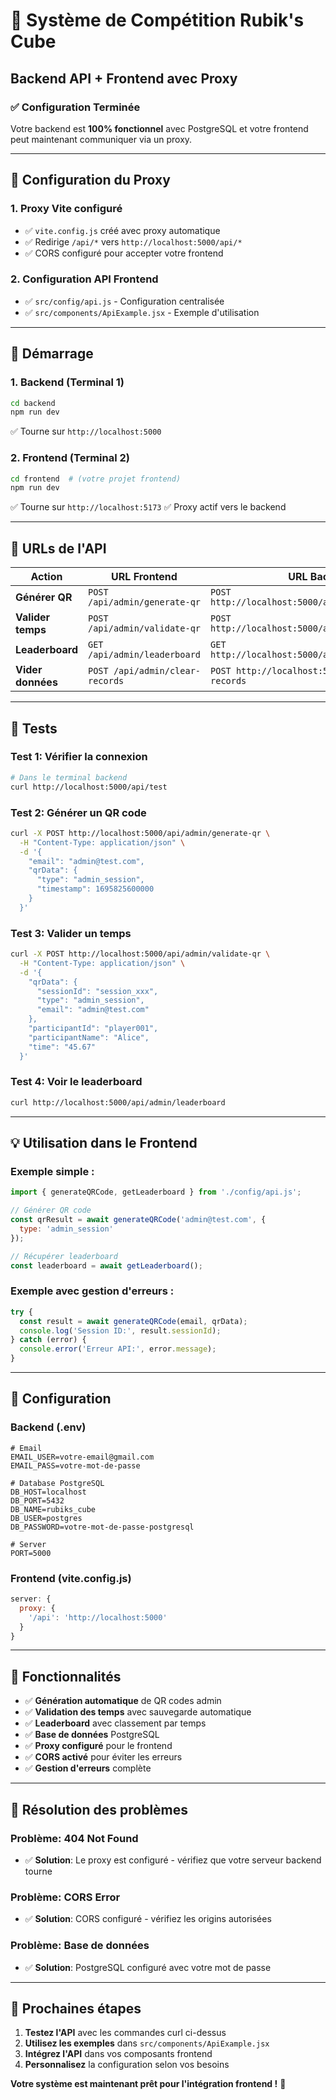 # 🚀 Système de Compétition Rubik's Cube

## Backend API + Frontend avec Proxy

### ✅ Configuration Terminée

Votre backend est **100% fonctionnel** avec PostgreSQL et votre frontend peut maintenant communiquer via un proxy.

---

## 🎯 **Configuration du Proxy**

### **1. Proxy Vite configuré**
- ✅ `vite.config.js` créé avec proxy automatique
- ✅ Redirige `/api/*` vers `http://localhost:5000/api/*`
- ✅ CORS configuré pour accepter votre frontend

### **2. Configuration API Frontend**
- ✅ `src/config/api.js` - Configuration centralisée
- ✅ `src/components/ApiExample.jsx` - Exemple d'utilisation

---

## 🚀 **Démarrage**

### **1. Backend (Terminal 1)**
```bash
cd backend
npm run dev
```
✅ Tourne sur `http://localhost:5000`

### **2. Frontend (Terminal 2)**
```bash
cd frontend  # (votre projet frontend)
npm run dev
```
✅ Tourne sur `http://localhost:5173`
✅ Proxy actif vers le backend

---

## 🔗 **URLs de l'API**

| Action | URL Frontend | URL Backend |
|--------|--------------|-------------|
| **Générer QR** | `POST /api/admin/generate-qr` | `POST http://localhost:5000/api/admin/generate-qr` |
| **Valider temps** | `POST /api/admin/validate-qr` | `POST http://localhost:5000/api/admin/validate-qr` |
| **Leaderboard** | `GET /api/admin/leaderboard` | `GET http://localhost:5000/api/admin/leaderboard` |
| **Vider données** | `POST /api/admin/clear-records` | `POST http://localhost:5000/api/admin/clear-records` |

---

## 🧪 **Tests**

### **Test 1: Vérifier la connexion**
```bash
# Dans le terminal backend
curl http://localhost:5000/api/test
```

### **Test 2: Générer un QR code**
```bash
curl -X POST http://localhost:5000/api/admin/generate-qr \
  -H "Content-Type: application/json" \
  -d '{
    "email": "admin@test.com",
    "qrData": {
      "type": "admin_session",
      "timestamp": 1695825600000
    }
  }'
```

### **Test 3: Valider un temps**
```bash
curl -X POST http://localhost:5000/api/admin/validate-qr \
  -H "Content-Type: application/json" \
  -d '{
    "qrData": {
      "sessionId": "session_xxx",
      "type": "admin_session",
      "email": "admin@test.com"
    },
    "participantId": "player001",
    "participantName": "Alice",
    "time": "45.67"
  }'
```

### **Test 4: Voir le leaderboard**
```bash
curl http://localhost:5000/api/admin/leaderboard
```

---

## 💡 **Utilisation dans le Frontend**

### **Exemple simple :**
```javascript
import { generateQRCode, getLeaderboard } from './config/api.js';

// Générer QR code
const qrResult = await generateQRCode('admin@test.com', {
  type: 'admin_session'
});

// Récupérer leaderboard
const leaderboard = await getLeaderboard();
```

### **Exemple avec gestion d'erreurs :**
```javascript
try {
  const result = await generateQRCode(email, qrData);
  console.log('Session ID:', result.sessionId);
} catch (error) {
  console.error('Erreur API:', error.message);
}
```

---

## 🔧 **Configuration**

### **Backend (.env)**
```env
# Email
EMAIL_USER=votre-email@gmail.com
EMAIL_PASS=votre-mot-de-passe

# Database PostgreSQL
DB_HOST=localhost
DB_PORT=5432
DB_NAME=rubiks_cube
DB_USER=postgres
DB_PASSWORD=votre-mot-de-passe-postgresql

# Server
PORT=5000
```

### **Frontend (vite.config.js)**
```javascript
server: {
  proxy: {
    '/api': 'http://localhost:5000'
  }
}
```

---

## 🎉 **Fonctionnalités**

- ✅ **Génération automatique** de QR codes admin
- ✅ **Validation des temps** avec sauvegarde automatique
- ✅ **Leaderboard** avec classement par temps
- ✅ **Base de données** PostgreSQL
- ✅ **Proxy configuré** pour le frontend
- ✅ **CORS activé** pour éviter les erreurs
- ✅ **Gestion d'erreurs** complète

---

## 🚨 **Résolution des problèmes**

### **Problème: 404 Not Found**
- ✅ **Solution**: Le proxy est configuré - vérifiez que votre serveur backend tourne

### **Problème: CORS Error**
- ✅ **Solution**: CORS configuré - vérifiez les origins autorisées

### **Problème: Base de données**
- ✅ **Solution**: PostgreSQL configuré avec votre mot de passe

---

## 🎯 **Prochaines étapes**

1. **Testez l'API** avec les commandes curl ci-dessus
2. **Utilisez les exemples** dans `src/components/ApiExample.jsx`
3. **Intégrez l'API** dans vos composants frontend
4. **Personnalisez** la configuration selon vos besoins

**Votre système est maintenant prêt pour l'intégration frontend !** 🚀